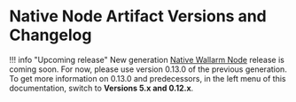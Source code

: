 # Native Node Artifact Versions and Changelog

!!! info "Upcoming release"
    New generation [Native Wallarm Node](../../installation/nginx-native-node-internals.md#native-node) release is coming soon. For now, please use version 0.13.0 of the previous generation. To get more information on 0.13.0 and predecessors, in the left menu of this documentation, switch to **Versions 5.x and 0.12.x**.